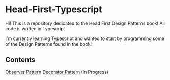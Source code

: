 # Head-First-Typescript

Hi! This is a repository dedicated to the Head First Design Patterns book! All code is written in Typescript

I'm currently learning Typescript and wanted to start by programming some of the Design Patterns found in the book!

## Contents
[Observer Pattern](ObserverPattern/Notes/Observer.md)
[Decorator Pattern](DecoratorPattern/Notes/Decorator.md) (In Progress)
